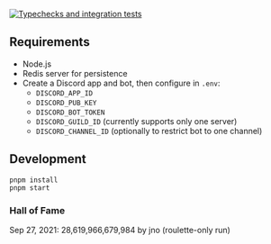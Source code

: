 [![Typechecks and integration tests](https://github.com/pshc/skunk/actions/workflows/test.yml/badge.svg)](https://github.com/pshc/skunk/actions/workflows/test.yml)

## Requirements

- Node.js
- Redis server for persistence
- Create a Discord app and bot, then configure in `.env`:
  * `DISCORD_APP_ID`
  * `DISCORD_PUB_KEY`
  * `DISCORD_BOT_TOKEN`
  * `DISCORD_GUILD_ID` (currently supports only one server)
  * `DISCORD_CHANNEL_ID` (optionally to restrict bot to one channel)

## Development

```
pnpm install
pnpm start
```

### Hall of Fame

Sep 27, 2021: 28,619,966,679,984 by jno (roulette-only run)
